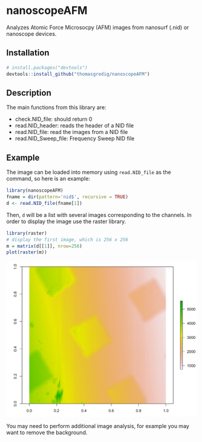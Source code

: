 # nanoscopeAFM

Analyzes Atomic Force Microsocpy (AFM) images from nanosurf (.nid) or nanoscope devices.


## Installation

```R
# install.packages("devtools")
devtools::install_github("thomasgredig/nanoscopeAFM")
```

## Description

The main functions from this library are:

- check.NID_file: should return 0
- read.NID_header: reads the header of a NID file
- read.NID_file: read the images from a NID file
- read.NID_Sweep_file: Frequency Sweep NID file


## Example

The image can be loaded into memory using `read.NID_file` as the command, so here is an example:


```R
library(nanoscopeAFM)
fname = dir(pattern='nid$', recursive = TRUE)
d <- read.NID_file(fname[1])
```

Then, `d` will be a list with several images corresponding to the channels. In order to display the image use the raster library. 

```R
library(raster)
# display the first image, which is 256 x 256
m = matrix(d[[1]], nrow=256)
plot(raster(m))
```

![sample output from code above](images/Calibration-NID-File.png)

You may need to perform additional image analysis, for example you may want to remove the background.
